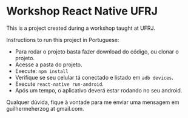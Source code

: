 # Workshop React Native UFRJ
This is a project created during a workshop taught at UFRJ.

Instructions to run this project in Portuguese:

- Para rodar o projeto basta fazer download do código, ou clonar o projeto.
- Acesse a pasta do projeto.
- Execute:
  `npm install`
- Verifique se seu celular tá conectado e listado em `adb devices`.
- Execute `react-native run-android`.
- Após um tempo, o aplicativo deverá estar rodando no seu android.

Qualquer dúvida, fique à vontade para me enviar uma mensagem em guilhermeherzog at gmail.com.
